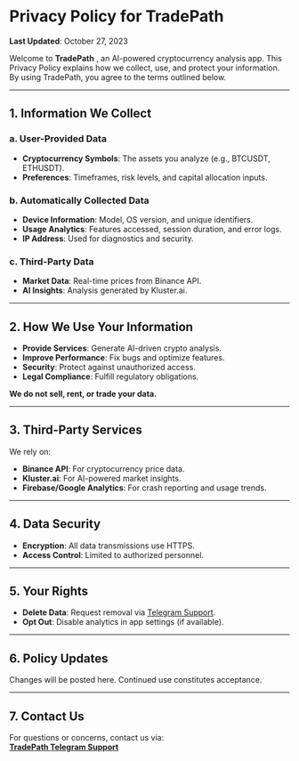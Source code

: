 # Privacy Policy for TradePath

**Last Updated**: October 27, 2023  

Welcome to **TradePath** , an AI-powered cryptocurrency analysis app. This Privacy Policy explains how we collect, use, and protect your information. By using TradePath, you agree to the terms outlined below.

---

## 1. Information We Collect

### a. User-Provided Data
- **Cryptocurrency Symbols**: The assets you analyze (e.g., BTCUSDT, ETHUSDT).  
- **Preferences**: Timeframes, risk levels, and capital allocation inputs.  

### b. Automatically Collected Data
- **Device Information**: Model, OS version, and unique identifiers.  
- **Usage Analytics**: Features accessed, session duration, and error logs.  
- **IP Address**: Used for diagnostics and security.  

### c. Third-Party Data
- **Market Data**: Real-time prices from Binance API.  
- **AI Insights**: Analysis generated by Kluster.ai.  

---

## 2. How We Use Your Information

- **Provide Services**: Generate AI-driven crypto analysis.  
- **Improve Performance**: Fix bugs and optimize features.  
- **Security**: Protect against unauthorized access.  
- **Legal Compliance**: Fulfill regulatory obligations.  

**We do not sell, rent, or trade your data.**

---

## 3. Third-Party Services

We rely on:  
- **Binance API**: For cryptocurrency price data.  
- **Kluster.ai**: For AI-powered market insights.  
- **Firebase/Google Analytics**: For crash reporting and usage trends.  

---

## 4. Data Security

- **Encryption**: All data transmissions use HTTPS.  
- **Access Control**: Limited to authorized personnel.  

---

## 5. Your Rights

- **Delete Data**: Request removal via [Telegram Support](https://t.me/crypto_analyzer_app).  
- **Opt Out**: Disable analytics in app settings (if available).  

---

## 6. Policy Updates

Changes will be posted here. Continued use constitutes acceptance.  

---

## 7. Contact Us

For questions or concerns, contact us via:  
**[TradePath Telegram Support](https://t.me/crypto_analyzer_app)**  
